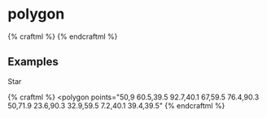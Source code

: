 # polygon

{% craftml %}
<craft>
  <polygon points="0,0 10,0 10,10 5,15 0,10"/>
</craft>
{% endcraftml %}


## Examples

Star

{% craftml %}
<craft>
  <polygon points="50,9 60.5,39.5 92.7,40.1 67,59.5 76.4,90.3 50,71.9 23.6,90.3 32.9,59.5 7.2,40.1 39.4,39.5"
</craft>
{% endcraftml %}
